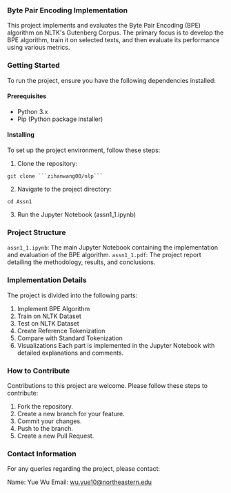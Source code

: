 ### Byte Pair Encoding Implementation

This project implements and evaluates the Byte Pair Encoding (BPE) algorithm on NLTK's Gutenberg Corpus. The primary focus is to develop the BPE algorithm, train it on selected texts, and then evaluate its performance using various metrics.

### Getting Started

To run the project, ensure you have the following dependencies installed:

#### Prerequisites

- Python 3.x
- Pip (Python package installer)


#### Installing

To set up the project environment, follow these steps:
1. Clone the repository:
```
git clone ```zihanwang00/nlp```
```
2. Navigate to the project directory:
```
cd Assn1
```
3. Run the Jupyter Notebook (assn1_1.ipynb)

### Project Structure

`assn1_1.ipynb`: The main Jupyter Notebook containing the implementation and evaluation of the BPE algorithm.
`assn1_1.pdf`: The project report detailing the methodology, results, and conclusions.

### Implementation Details

The project is divided into the following parts:

1. Implement BPE Algorithm
2. Train on NLTK Dataset
3. Test on NLTK Dataset
4. Create Reference Tokenization
5. Compare with Standard Tokenization
6. Visualizations
Each part is implemented in the Jupyter Notebook with detailed explanations and comments.

### How to Contribute

Contributions to this project are welcome. Please follow these steps to contribute:

1. Fork the repository.
2. Create a new branch for your feature.
3. Commit your changes.
4. Push to the branch.
5. Create a new Pull Request.

### Contact Information

For any queries regarding the project, please contact:

Name: Yue Wu
Email: wu.yue10@northeastern.edu
